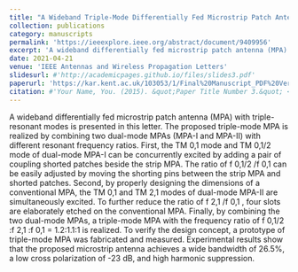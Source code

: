 ```yaml
---
title: "A Wideband Triple-Mode Differentially Fed Microstrip Patch Antenna"
collection: publications
category: manuscripts
permalink: 'https://ieeexplore.ieee.org/abstract/document/9409956'
excerpt: 'A wideband differentially fed microstrip patch antenna (MPA) with triple-resonant modes is presented in this letter.  '
date: 2021-04-21
venue: 'IEEE Antennas and Wireless Propagation Letters'
slidesurl: #'http://academicpages.github.io/files/slides3.pdf'
paperurl: 'https://kar.kent.ac.uk/103053/1/Final%20Manuscript_PDF%20Version.pdf'
citation: #'Your Name, You. (2015). &quot;Paper Title Number 3.&quot; <i>Journal 1</i>. 1(3).'
---
```


A wideband differentially fed microstrip patch antenna (MPA) with triple-resonant modes is presented in this letter. The proposed triple-mode MPA is realized by combining two dual-mode MPAs (MPA-I and MPA-II) with different resonant frequency ratios. First, the TM 0,1 mode and TM 0,1/2 mode of dual-mode MPA-I can be concurrently excited by adding a pair of coupling shorted patches beside the strip MPA. The ratio of f 0,1/2 /f 0,1 can be easily adjusted by moving the shorting pins between the strip MPA and shorted patches. Second, by properly designing the dimensions of a conventional MPA, the TM 0,1 and TM 2,1 modes of dual-mode MPA-II are simultaneously excited. To further reduce the ratio of f 2,1 /f 0,1 , four slots are elaborately etched on the conventional MPA. Finally, by combining the two dual-mode MPAs, a triple-mode MPA with the frequency ratio of f 0,1/2 :f 2,1 :f 0,1 = 1.2:1.1:1 is realized. To verify the design concept, a prototype of triple-mode MPA was fabricated and measured. Experimental results show that the proposed microstrip antenna achieves a wide bandwidth of 26.5%, a low cross polarization of -23 dB, and high harmonic suppression.

